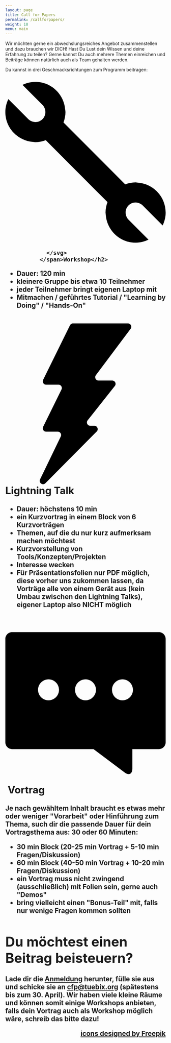 ```yaml
---
layout: page
title: Call for Papers
permalink: /callforpapers/
weight: 10
menu: main
---
```


Wir möchten gerne ein abwechslungsreiches Angebot zusammenstellen und dazu brauchen wir DICH!
Hast Du Lust dein Wissen und deine Erfahrung zu teilen?
Gerne kannst Du auch mehrere Themen einreichen und Beitr&auml;ge k&ouml;nnen natürlich auch als Team gehalten werden.

Du kannst in drei Geschmacksrichtungen zum Programm beitragen:

<h2><span class="icon">
                <svg viewBox="0 0 16 16">
                       <path fill="#A0596B;" d="M13,12c0.118,0,0.234,0.025,0.348,0.068c0.131,0.049,0.254,0.119,0.359,0.225l1.993,1.993
                        C15.887,13.894,16,13.462,16,13c0-1.588-1.236-2.874-2.798-2.98L13,10c-0.366,0-0.713,0.075-1.037,0.195L5.805,4.037
                        C5.925,3.713,6,3.366,6,3L5.98,2.798C5.874,1.237,4.588,0,3,0C2.538,0,2.105,0.113,1.714,0.3l1.993,1.993
                        c0.105,0.105,0.177,0.229,0.225,0.36c0.131,0.355,0.06,0.768-0.225,1.054C3.512,3.902,3.256,4,3,4
                        C2.882,4,2.765,3.974,2.653,3.932c-0.131-0.049-0.255-0.12-0.36-0.225L0.3,1.714C0.113,2.105,0,2.538,0,3
                        c0,1.588,1.237,2.874,2.798,2.98L3,6c0.366,0,0.713-0.075,1.037-0.195l6.158,6.158C10.075,12.287,10,12.634,10,13l0.02,0.202
                        C10.126,14.764,11.413,16,13,16c0.462,0,0.895-0.113,1.286-0.3l-1.993-1.993c-0.105-0.105-0.177-0.229-0.225-0.359
                        c-0.131-0.354-0.062-0.769,0.225-1.055C12.488,12.098,12.744,12,13,12z"/>

                </svg>
              </span>Workshop</h2>

  * Dauer: 120 min
  * kleinere Gruppe bis etwa 10 Teilnehmer
  * jeder Teilnehmer bringt eigenen Laptop mit
  * Mitmachen / geführtes Tutorial / "Learning by Doing" / "Hands-On" 

<h2><span class="icon">
                <svg viewBox="0 0 959.759 959.76">
                  <path fill="#010002;"  d="M239.898,953.699l307.2-308.6c12.601-12.6,3.601-34.1-14.2-34.1h-24.5c-16.699,0-26.1-19.301-15.699-32.4l162.899-205.4
                c10.4-13.1,1.101-32.4-15.7-32.4h-81.899c-16.5,0-25.9-18.8-16-32L750.098,32c9.9-13.2,0.5-32-16-32h-329.1
                c-7.601,0-14.601,4.3-17.9,11.1l-160.9,325.5c-6.6,13.3,3.1,28.9,17.9,28.9h74.2c14.8,0,24.5,15.6,17.9,28.9l-110,222.6
                c-6.6,13.301,3.1,28.9,17.9,28.9h69.9c14.8,0,24.399,15.4,18,28.699L207.798,930.9
                C197.898,951.199,223.998,969.699,239.898,953.699z"/>
                </svg>
              </span>Lightning Talk</h2>

  * Dauer: höchstens 10 min
  * ein Kurzvortrag in einem Block von 6 Kurzvorträgen
  * Themen, auf die du nur kurz aufmerksam machen möchtest
  * Kurzvorstellung von Tools/Konzepten/Projekten
  * Interesse wecken
  * Für Präsentationsfolien nur PDF möglich, diese vorher uns zukommen lassen, da Vorträge alle von einem Gerät aus (kein Umbau zwischen den Lightning Talks), eigener Laptop also NICHT möglich

<h2><span class="icon">
                <svg viewBox="0 0 26.63 26.63">
                  <path fill="#010002;" d="M25.505,1.564H1.126C0.505,1.564,0,2.068,0,2.69v17.116c0,0.621,0.504,1.126,1.126,1.126h13.516
                l5.184,3.873c0.7,0.523,1.272,0.236,1.272-0.638v-3.236h4.406c0.621,0,1.126-0.504,1.126-1.126V2.689
                C26.63,2.068,26.126,1.564,25.505,1.564z M7.174,12.855c-0.962,0-1.741-0.78-1.741-1.741c0-0.962,0.78-1.741,1.741-1.741
                s1.741,0.78,1.741,1.741C8.914,12.075,8.135,12.855,7.174,12.855z M13.316,12.855c-0.962,0-1.741-0.78-1.741-1.741
                c0-0.962,0.78-1.741,1.741-1.741s1.741,0.78,1.741,1.741S14.278,12.855,13.316,12.855z M19.458,12.855
                c-0.962,0-1.741-0.78-1.741-1.741c0-0.962,0.78-1.741,1.741-1.741s1.741,0.78,1.741,1.741S20.42,12.855,19.458,12.855z"/>
                </svg>
              </span>&nbsp;Vortrag</h2>

  Je nach gewähltem Inhalt braucht es etwas mehr oder weniger "Vorarbeit" oder Hinführung zum Thema, such dir die passende Dauer für dein Vortragsthema aus: 30 oder 60 Minuten:

  * 30 min Block (20-25 min Vortrag +  5-10 min Fragen/Diskussion)
  * 60 min Block (40-50 min Vortrag + 10-20 min Fragen/Diskussion)
  * ein Vortrag muss nicht zwingend (ausschließlich) mit Folien sein, gerne auch "Demos"
  * bring vielleicht einen "Bonus-Teil" mit, falls nur wenige Fragen kommen sollten

# Du möchtest einen Beitrag beisteuern?

Lade dir die [Anmeldung](../anmeldung.tuebix.txt) herunter, f&uuml;lle sie aus und schicke sie an <a href="mailto:cfp@tuebix.org">cfp@tuebix.org</a> (spätestens bis zum 30. April).
Wir haben viele kleine Räume und können somit einige Workshops anbieten, falls dein Vortrag auch als Workshop möglich wäre, schreib das bitte dazu!

<p style="text-align: right;"><a href="http://www.flaticon.com" target="_blank">icons designed by Freepik</a></p>
